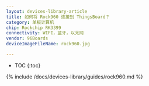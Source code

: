 ```yaml
---
layout: devices-library-article
title: 如何将 Rock960 连接到 ThingsBoard？
category: 单板计算机
chip: Rockchip RK3399
connectivity: WIFI，蓝牙，以太网
vendor: 96Boards
deviceImageFileName: rock960.jpg

---
```



* TOC
{:toc}

{% include /docs/devices-library/guides/rock960.md %}